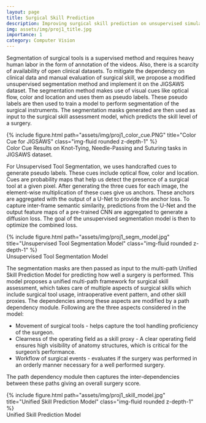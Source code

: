 ```yaml
---
layout: page
title: Surgical Skill Prediction
description: Improving surgical skill prediction on unsupervised simulated JIGSAWS dataset.
img: assets/img/proj1_title.jpg
importance: 1
category: Computer Vision
---
```


Segmentation of surgical tools is a supervised method and requires heavy human labor in the form of annotation of the videos. Also, there is a scarcity of availability of open clinical datasets. To mitigate the dependency on clinical data and manual evaluation of surgical skill, we propose a modified unsupervised segmentation method and implement it on the JIGSAWS dataset. The segmentation method makes use of visual cues like optical flow, color and location and uses them as pseudo labels. These pseudo labels are then used to train a model to perform segmentation of the surgical instruments. The segmentation masks generated are then used as input to the surgical skill assessment model, which predicts the skill level of a surgery.

<div class="row">
    <div class="col-sm mt-3 mt-md-0">
        {% include figure.html path="assets/img/proj1_color_cue.PNG" title="Color Cue for JIGSAWS" class="img-fluid rounded z-depth-1" %}
    </div>
</div>
<div class="caption">
    Color Cue Results on Knot-Tying, Needle-Passing and Suturing tasks in JIGSAWS dataset.
</div>



For Unsupervised Tool Segmentation, we uses handcrafted cues to generate pseudo labels. These cues include optical flow, color and location. Cues are probability maps that help us detect the presence of a surgical tool at a given pixel. After generating the three cues for each image, the element-wise multiplication of these cues give us anchors. These anchors are aggregated with the output of a U-Net to provide the anchor loss. To capture inter-frame semantic similarity, predictions from the U-Net and the output feature maps of a pre-trained CNN are aggregated to generate a diffusion loss. The goal of the unsupervised segmentation model is then to optimize the combined loss. 


<div class="row">
    <div class="col-sm mt-3 mt-md-0">
        {% include figure.html path="assets/img/proj1_segm_model.jpg" title="Unsupervised Tool Segmentation Model" class="img-fluid rounded z-depth-1" %}
    </div>
</div>
<div class="caption">
    Unsupervised Tool Segmentation Model
</div>



The segmentation masks are then passed as input to the multi-path Unified Skill Prediction Model for predicting how well
a surgery is performed. This model proposes a unified multi-path framework for surgical skill assessment, which takes care of multiple aspects of surgical skills which include surgical tool usage, intraoperative event pattern, and other skill proxies. The dependencies among these aspects are modified by a path dependency module. Following are the three aspects considered in the model:

<ul>
<li> Movement of surgical tools - helps capture the tool handling proficiency of the surgeon.</li>
<li> Clearness of the operating field as a skill proxy - A clear operating field ensures high visibility of anatomy structures, which is critical for the surgeon’s performance.</li>
<li> Workflow of surgical events - evaluates if the surgery was performed in an orderly manner necessary for a well performed surgery.</li>
</ul>

The path dependency module then captures the inter-dependencies between these paths giving an overall surgery score.


<div class="row">
    <div class="col-sm mt-3 mt-md-0">
        {% include figure.html path="assets/img/proj1_skill_model.jpg" title="Unified Skill Prediction Model" class="img-fluid rounded z-depth-1" %}
    </div>
</div>
<div class="caption">
    Unified Skill Prediction Model
</div>